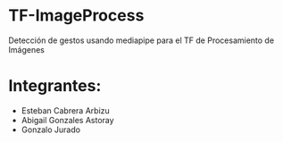 # TF-ImageProcess
Detección de gestos usando mediapipe para el TF de Procesamiento de Imágenes

# Integrantes:
* Esteban Cabrera Arbizu
* Abigail Gonzales Astoray
* Gonzalo Jurado
